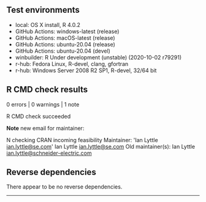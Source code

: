 ## Test environments

* local: OS X install, R 4.0.2
* GitHub Actions: windows-latest (release)
* GitHub Actions: macOS-latest (release)
* GitHub Actions: ubuntu-20.04 (release)
* GitHub Actions: ubuntu-20.04 (devel)
* winbuilder: R Under development (unstable) (2020-10-02 r79291)
* r-hub: Fedora Linux, R-devel, clang, gfortran
* r-hub: Windows Server 2008 R2 SP1, R-devel, 32/64 bit

## R CMD check results

0 errors | 0 warnings | 1 note

R CMD check succeeded

**Note** new email for maintainer:

N  checking CRAN incoming feasibility
   Maintainer: 'Ian Lyttle <ian.lyttle@se.com>'
     Ian Lyttle <ian.lyttle@se.com>
   Old maintainer(s):
     Ian Lyttle <ian.lyttle@schneider-electric.com>

## Reverse dependencies

There appear to be no reverse dependencies.

---


